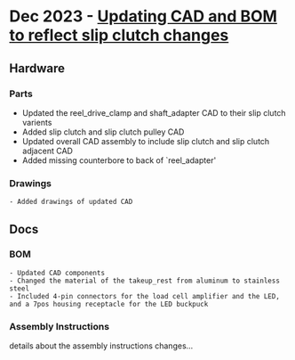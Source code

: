 # Dec 2023 - [Updating CAD and BOM to reflect slip clutch changes](https://github.com/htem/GridTapeStage/pull/3)
## Hardware
### Parts
- Updated the reel_drive_clamp and shaft_adapter CAD to their slip clutch varients
- Added slip clutch and slip clutch pulley CAD 
- Updated overall CAD assembly to include slip clutch and slip clutch adjacent CAD
- Added missing counterbore to back of `reel_adapter'
### Drawings
	- Added drawings of updated CAD

## Docs
### BOM
	- Updated CAD components
	- Changed the material of the takeup_rest from aluminum to stainless steel
	- Included 4-pin connectors for the load cell amplifier and the LED, and a 7pos housing receptacle for the LED buckpuck
### Assembly Instructions

details about the assembly instructions changes...